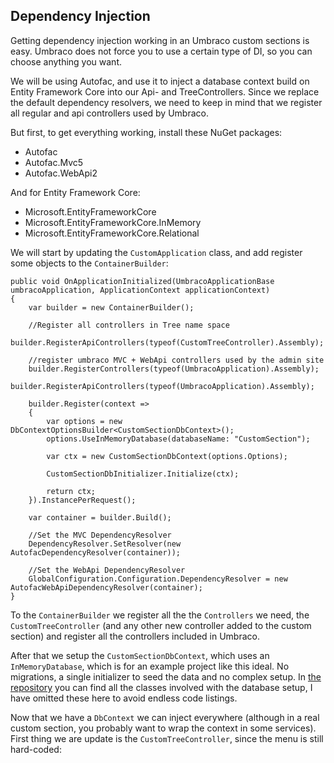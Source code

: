 ﻿## Dependency Injection

Getting dependency injection working in an Umbraco custom sections
is easy. Umbraco does not force you to use a certain type of DI, so
you can choose anything you want.

We will be using Autofac, and use it to inject a database context
build on Entity Framework Core into our Api- and TreeControllers. 
Since we replace the default dependency resolvers, we need to keep in
mind that we register all regular and api controllers used by Umbraco.

But first, to get everything working, install these NuGet packages:

- Autofac
- Autofac.Mvc5
- Autofac.WebApi2

And for Entity Framework Core:

- Microsoft.EntityFrameworkCore
- Microsoft.EntityFrameworkCore.InMemory
- Microsoft.EntityFrameworkCore.Relational

We will start by updating the `CustomApplication` class, and add register
some objects to the `ContainerBuilder`:

``` Csharp
public void OnApplicationInitialized(UmbracoApplicationBase umbracoApplication, ApplicationContext applicationContext)
{
	var builder = new ContainerBuilder();
	
	//Register all controllers in Tree name space
	builder.RegisterApiControllers(typeof(CustomTreeController).Assembly);

	//register umbraco MVC + WebApi controllers used by the admin site
	builder.RegisterControllers(typeof(UmbracoApplication).Assembly);
	builder.RegisterApiControllers(typeof(UmbracoApplication).Assembly);

	builder.Register(context =>
	{
		var options = new DbContextOptionsBuilder<CustomSectionDbContext>();
		options.UseInMemoryDatabase(databaseName: "CustomSection");

		var ctx = new CustomSectionDbContext(options.Options);

		CustomSectionDbInitializer.Initialize(ctx);

		return ctx;
	}).InstancePerRequest();

	var container = builder.Build();

	//Set the MVC DependencyResolver
	DependencyResolver.SetResolver(new AutofacDependencyResolver(container));

	//Set the WebApi DependencyResolver
	GlobalConfiguration.Configuration.DependencyResolver = new AutofacWebApiDependencyResolver(container);
}
```

To the `ContainerBuilder` we register all the the `Controllers` we need, the
`CustomTreeController` (and any other new controller added to the custom section) and
register all the controllers included in Umbraco. 

After that we setup the `CustomSectionDbContext`, which uses an `InMemoryDatabase`,
which is for an example project like this ideal. No migrations, a single initializer to
seed the data and no complex setup. In [the repository](https://github.com/ThomasBleijendaal/umbraco-custom-section/tree/master/CustomSection) 
you can find all the classes involved with the database setup, I have omitted these 
here to avoid endless code listings.

Now that we have a `DbContext` we can inject everywhere (although in a real custom section,
you probably want to wrap the context in some services). First thing we are update is the 
`CustomTreeController`, since the menu is still hard-coded:


